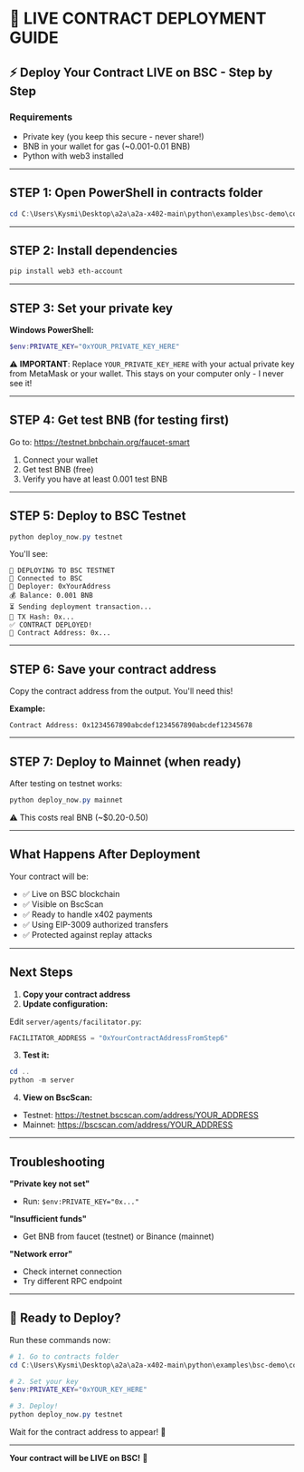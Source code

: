# 🚀 LIVE CONTRACT DEPLOYMENT GUIDE

## ⚡ Deploy Your Contract LIVE on BSC - Step by Step

### Requirements
- Private key (you keep this secure - never share!)
- BNB in your wallet for gas (~0.001-0.01 BNB)
- Python with web3 installed

---

## STEP 1: Open PowerShell in contracts folder

```powershell
cd C:\Users\Kysmi\Desktop\a2a\a2a-x402-main\python\examples\bsc-demo\contracts
```

---

## STEP 2: Install dependencies

```powershell
pip install web3 eth-account
```

---

## STEP 3: Set your private key

**Windows PowerShell:**
```powershell
$env:PRIVATE_KEY="0xYOUR_PRIVATE_KEY_HERE"
```

⚠️ **IMPORTANT**: Replace `YOUR_PRIVATE_KEY_HERE` with your actual private key from MetaMask or your wallet. This stays on your computer only - I never see it!

---

## STEP 4: Get test BNB (for testing first)

Go to: https://testnet.bnbchain.org/faucet-smart
1. Connect your wallet
2. Get test BNB (free)
3. Verify you have at least 0.001 test BNB

---

## STEP 5: Deploy to BSC Testnet

```powershell
python deploy_now.py testnet
```

You'll see:
```
🚀 DEPLOYING TO BSC TESTNET
📡 Connected to BSC
👤 Deployer: 0xYourAddress
💰 Balance: 0.001 BNB
⏳ Sending deployment transaction...
📝 TX Hash: 0x...
✅ CONTRACT DEPLOYED!
📍 Contract Address: 0x...
```

---

## STEP 6: Save your contract address

Copy the contract address from the output. You'll need this!

**Example:**
```
Contract Address: 0x1234567890abcdef1234567890abcdef12345678
```

---

## STEP 7: Deploy to Mainnet (when ready)

After testing on testnet works:

```powershell
python deploy_now.py mainnet
```

⚠️ This costs real BNB (~$0.20-0.50)

---

## What Happens After Deployment

Your contract will be:
- ✅ Live on BSC blockchain
- ✅ Visible on BscScan
- ✅ Ready to handle x402 payments
- ✅ Using EIP-3009 authorized transfers
- ✅ Protected against replay attacks

---

## Next Steps

1. **Copy your contract address**
2. **Update configuration:**

Edit `server/agents/facilitator.py`:
```python
FACILITATOR_ADDRESS = "0xYourContractAddressFromStep6"
```

3. **Test it:**
```powershell
cd ..
python -m server
```

4. **View on BscScan:**
- Testnet: https://testnet.bscscan.com/address/YOUR_ADDRESS
- Mainnet: https://bscscan.com/address/YOUR_ADDRESS

---

## Troubleshooting

**"Private key not set"**
- Run: `$env:PRIVATE_KEY="0x..."`

**"Insufficient funds"**
- Get BNB from faucet (testnet) or Binance (mainnet)

**"Network error"**
- Check internet connection
- Try different RPC endpoint

---

## 🎉 Ready to Deploy?

Run these commands now:

```powershell
# 1. Go to contracts folder
cd C:\Users\Kysmi\Desktop\a2a\a2a-x402-main\python\examples\bsc-demo\contracts

# 2. Set your key
$env:PRIVATE_KEY="0xYOUR_KEY_HERE"

# 3. Deploy!
python deploy_now.py testnet
```

Wait for the contract address to appear! 🚀

---

**Your contract will be LIVE on BSC!** 🎉
